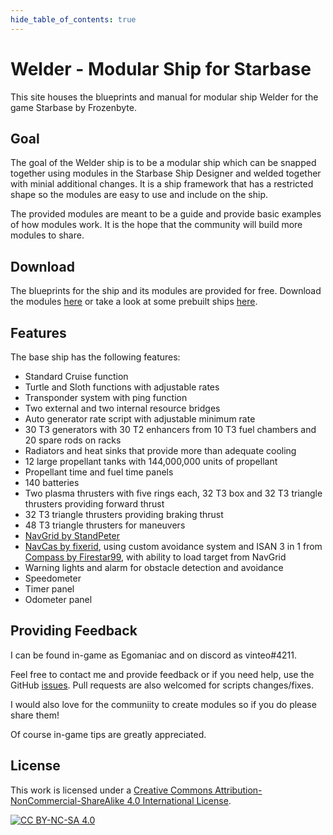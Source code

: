```yaml
---
hide_table_of_contents: true
---
```


# Welder - Modular Ship for Starbase

This site houses the blueprints and manual for modular ship Welder for the game Starbase by Frozenbyte.

## Goal

The goal of the Welder ship is to be a modular ship which can be snapped together using modules in the Starbase Ship Designer and welded together with minial additional changes.
It is a ship framework that has a restricted shape so the modules are easy to use and include on the ship.

The provided modules are meant to be a guide and provide basic examples of how modules work. It is the hope that the community will build more modules to share.

## Download

The blueprints for the ship and its modules are provided for free. Download the modules [here](https://github.com/vinteo/starbase-ship-welder/raw/main/blueprints/framework/welder.zip) or take a look at some prebuilt ships [here](/ships).

## Features

The base ship has the following features:

- Standard Cruise function
- Turtle and Sloth functions with adjustable rates
- Transponder system with ping function
- Two external and two internal resource bridges
- Auto generator rate script with adjustable minimum rate
- 30 T3 generators with 30 T2 enhancers from 10 T3 fuel chambers and 20 spare rods on racks
- Radiators and heat sinks that provide more than adequate cooling
- 12 large propellant tanks with 144,000,000 units of propellant
- Propellant time and fuel time panels
- 140 batteries
- Two plasma thrusters with five rings each, 32 T3 box and 32 T3 triangle thrusters providing forward thrust
- 32 T3 triangle thrusters providing braking thrust
- 48 T3 triangle thrusters for maneuvers
- [NavGrid by StandPeter](https://github.com/pcbennion/starbase-navgrid)
- [NavCas by fixerid](https://github.com/fixerid/sb-projects/tree/main/NavCas), using custom avoidance system and ISAN 3 in 1 from [Compass by Firestar99](https://gitlab.com/Firestar99/yolol/-/blob/master/src/compass/README.md), with ability to load target from NavGrid
- Warning lights and alarm for obstacle detection and avoidance
- Speedometer
- Timer panel
- Odometer panel

## Providing Feedback

I can be found in-game as Egomaniac and on discord as vinteo#4211.

Feel free to contact me and provide feedback or if you need help, use the GitHub [issues](https://github.com/vinteo/starbase-ship-welder/issues). Pull requests are also welcomed for scripts changes/fixes.

I would also love for the communiity to create modules so if you do please share them!

Of course in-game tips are greatly appreciated.

## License

This work is licensed under a
[Creative Commons Attribution-NonCommercial-ShareAlike 4.0 International License][cc-by-nc-sa].

[![CC BY-NC-SA 4.0][cc-by-nc-sa-image]][cc-by-nc-sa]

[cc-by-nc-sa]: http://creativecommons.org/licenses/by-nc-sa/4.0/
[cc-by-nc-sa-image]: https://licensebuttons.net/l/by-nc-sa/4.0/88x31.png
[cc-by-nc-sa-shield]: https://img.shields.io/badge/License-CC%20BY--NC--SA%204.0-lightgrey.svg
